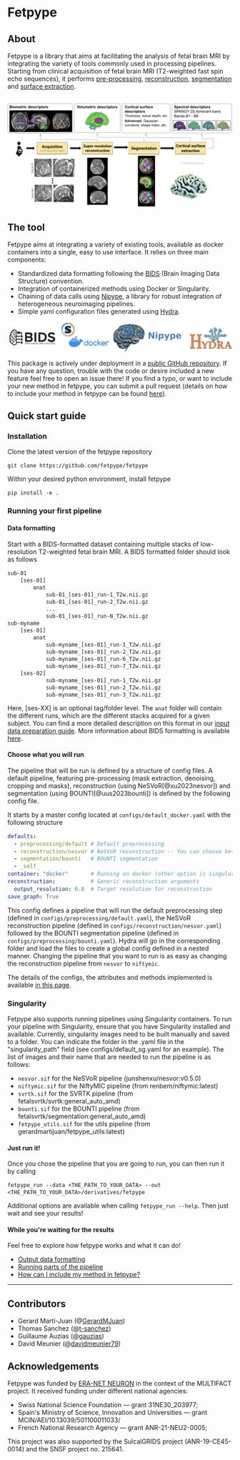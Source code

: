 # Fetpype
## About
Fetpype is a library that aims at facilitating the analysis of fetal brain MRI by integrating the variety of tools commonly used in processing pipelines. Starting from clinical acquisition of fetal brain MRI (T2-weighted fast spin echo sequences), it performs [pre-processing](preprocessing.md), [reconstruction](reconstruction.md), [segmentation](segmentation.md) and [surface extraction](surface.md).

![Fetpype diagram](media/fetpype_illustration.png)

## The tool
Fetpype aims at integrating a variety of existing tools, available as docker containers into a single, easy to use interface.  It relies on three main components:

- Standardized data formatting following the [BIDS](https://bids.neuroimaging.io/index.html) (Brain Imaging Data Structure) convention.
- Integration of containerized methods using Docker or Singularity.
- Chaining of data calls using [Nipype](https://nipype.readthedocs.io/en/latest/), a library for robust integration of heterogeneous neuroimaging pipelines.
- Simple yaml configuration files generated using [Hydra](https://hydra.cc/docs/intro/).

![BIDS, containers, Nipype and hydra](media/bids_container_nipype_hydra.png)

This package is actively under deployment in a [public GitHub repository](https://github.com/fetpype/fetpype). If you have any question, trouble with the code or desire included a new feature feel free to open an issue there! If you find a typo, or want to include your new method in fetpype, you can submit a pull request (details on how to include your method in fetpype can be found [here](contributing.md)).

## Quick start guide
### Installation
Clone the latest version of the fetpype repository
```
git clone https://github.com/fetpype/fetpype
```

Within your desired python environment, install fetpype
```
pip install -e .
```

### Running your first pipeline
#### Data formatting
Start with a BIDS-formatted dataset containing multiple stacks of low-resolution T2-weighted fetal brain MRI. A BIDS formatted folder should look as follows

```
sub-01
    [ses-01]
        anat
            sub-01_[ses-01]_run-1_T2w.nii.gz
            sub-01_[ses-01]_run-2_T2w.nii.gz
            ...
            sub-01_[ses-01]_run-N_T2w.nii.gz
sub-myname
    [ses-01]
        anat
            sub-myname_[ses-01]_run-1_T2w.nii.gz
            sub-myname_[ses-01]_run-2_T2w.nii.gz
            sub-myname_[ses-01]_run-6_T2w.nii.gz
            sub-myname_[ses-01]_run-7_T2w.nii.gz
    [ses-02]
            sub-myname_[ses-01]_run-1_T2w.nii.gz
            sub-myname_[ses-01]_run-2_T2w.nii.gz
            sub-myname_[ses-01]_run-3_T2w.nii.gz
```

Here, [ses-XX] is an optional tag/folder level. The `anat` folder will contain the different runs, which are the different stacks acquired for a given subject. You can find a more detailed description on this format in our [input data preparation guide](input_data.md). More information about BIDS formatting is available [here](https://bids.neuroimaging.io/index.html).

#### Choose what you will run
The pipeline that will be run is defined by a structure of config files. A default pipeline, featuring pre-processing (mask extraction, denoising, cropping and masks), reconstruction (using NeSVoR[@xu2023nesvor]) and segmentation (using BOUNTI[@uus2023bounti]) is defined by the following config file.

It starts by a master config located at `configs/default_docker.yaml` with the following structure
```yaml
defaults:
  - preprocessing/default # Default preprocessing
  - reconstruction/nesvor # NeSVoR reconstruction -- You can choose between svrtk, nifymic or nesvor
  - segmentation/bounti   # BOUNTI segmentation     
  - _self_
container: "docker"       # Running on docker (other option is singularity)
reconstruction:           # Generic reconstruction arguments
  output_resolution: 0.8  # Target resolution for reconstruction
save_graph: True
```
This config defines a pipeline that will run the default preprocessing step (defined in `configs/preprocessing/default.yaml`), the NeSVoR reconstruction pipeline (defined in `configs/reconstruction/nesvor.yaml`) followed by the BOUNTI segmentation pipeline (defined in `configs/preprocessing/bounti.yaml`). Hydra will go in the corresponding folder and load the files to create a global config defined in a nested manner. Changing the pipeline that you want to run is as easy as changing the reconstruction pipeline from `nesvor` to `niftymic`. 

The details of the configs, the attributes and methods implemented is available [in this page](pipelines.md).

### Singularity 
Fetpype also supports running pipelines using Singularity containers. To run your pipeline with Singularity, ensure that you have Singularity installed and available. Currently, singularity images need to be built manually and saved to a folder. You can indicate the folder in the .yaml file in the "singularity_path" field (see configs/default_sg.yaml for an example). The list of images and their name that are needed to run the pipeline is as follows:

- `nesvor.sif` for the NeSVoR pipeline (junshenxu/nesvor:v0.5.0)
- `niftymic.sif` for the NiftyMIC pipeline (from renbem/niftymic:latest)
- `svrtk.sif` for the SVRTK pipeline (from fetalsvrtk/svrtk:general_auto_amd)
- `bounti.sif` for the BOUNTI pipeline (from fetalsvrtk/segmentation:general_auto_amd)
- `fetpype_utils.sif` for the utils pipeline (from gerardmartijuan/fetpype_utils:latest)

#### Just run it!
Once you chose the pipeline that you are going to run, you can then run it by calling 
```
fetpype_run --data <THE_PATH_TO_YOUR_DATA> --out <THE_PATH_TO_YOUR_DATA>/derivatives/fetpype
```

Additional options are available when calling `fetpype_run --help`. Then just wait and see your results! 

#### While you're waiting for the results
Feel free to explore how fetpype works and what it can do!

- [Output data formatting](output_data.md)
- [Running parts of the pipeline](run_parts.md)
- [How can I include my method in fetpype?](contributing.md)

---
## Contributors

- Gerard Martí-Juan (@[GerardMJuan](https://github.com/GerardMJuan))
- Thomas Sanchez (@[t-sanchez](https://github.com/t-sanchez))
- Guillaume Auzias (@[gauzias](https://github.com/gauzias))
- David Meunier (@[davidmeunier79](https://github.com/davidmeunier79))

## Acknowledgements
Fetpype was funded by [ERA-NET NEURON](https://www.neuron-eranet.eu/) in the context of the MULTIFACT project. It received funding under different national agencies:

- Swiss National Science Foundation — grant 31NE30_203977;
- Spain's Ministry of Science, Innovation and Universities — grant MCIN/AEI/10.13039/501100011033/
- French National Research Agency — grant ANR-21-NEU2-0005;

This project was also supported by the SulcalGRIDS project (ANR-19-CE45-0014) and the SNSF project no. 215641. 

